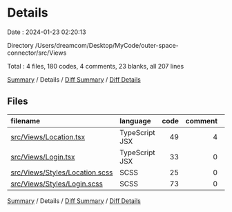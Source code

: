 # Details

Date : 2024-01-23 02:20:13

Directory /Users/dreamcom/Desktop/MyCode/outer-space-connector/src/Views

Total : 4 files,  180 codes, 4 comments, 23 blanks, all 207 lines

[Summary](results.md) / Details / [Diff Summary](diff.md) / [Diff Details](diff-details.md)

## Files
| filename | language | code | comment | blank | total |
| :--- | :--- | ---: | ---: | ---: | ---: |
| [src/Views/Location.tsx](/src/Views/Location.tsx) | TypeScript JSX | 49 | 4 | 11 | 64 |
| [src/Views/Login.tsx](/src/Views/Login.tsx) | TypeScript JSX | 33 | 0 | 4 | 37 |
| [src/Views/Styles/Location.scss](/src/Views/Styles/Location.scss) | SCSS | 25 | 0 | 2 | 27 |
| [src/Views/Styles/Login.scss](/src/Views/Styles/Login.scss) | SCSS | 73 | 0 | 6 | 79 |

[Summary](results.md) / Details / [Diff Summary](diff.md) / [Diff Details](diff-details.md)